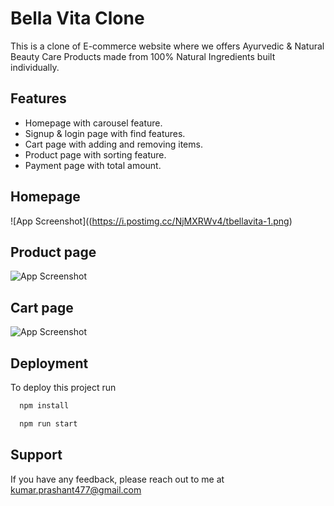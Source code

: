 
# Bella Vita Clone

 This is a clone of E-commerce website where we offers Ayurvedic
 & Natural Beauty Care Products made from 100% Natural 
 Ingredients built individually.


## Features

- Homepage with carousel feature.
- Signup & login page with find features.
- Cart page with adding and removing items.
- Product page with sorting feature.
- Payment page with total amount.
## Homepage

![App Screenshot]((https://i.postimg.cc/NjMXRWv4/tbellavita-1.png)

## Product page

![App Screenshot](https://i.postimg.cc/pdvtwtVQ/Screenshot-331.png)

## Cart page

![App Screenshot](https://i.postimg.cc/xj5VBS3P/Screenshot-330.png)


## Deployment

To deploy this project run

```bash
  npm install
```

```bash
  npm run start
```


## Support

If you have any feedback, please reach out to me at kumar.prashant477@gmail.com

